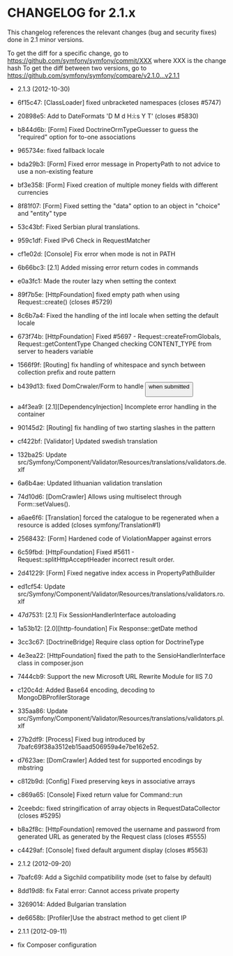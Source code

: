 CHANGELOG for 2.1.x
===================

This changelog references the relevant changes (bug and security fixes) done
in 2.1 minor versions.

To get the diff for a specific change, go to https://github.com/symfony/symfony/commit/XXX where XXX is the change hash
To get the diff between two versions, go to https://github.com/symfony/symfony/compare/v2.1.0...v2.1.1

* 2.1.3 (2012-10-30)

 * 6f15c47: [ClassLoader] fixed unbracketed namespaces (closes #5747)
 * 20898e5: Add to DateFormats 'D M d H:i:s Y T' (closes #5830)
 * b844d6b: [Form] Fixed DoctrineOrmTypeGuesser to guess the "required" option for to-one associations
 * 965734e: fixed fallback locale
 * bda29b3: [Form] Fixed error message in PropertyPath to not advice to use a non-existing feature
 * bf3e358: [Form] Fixed creation of multiple money fields with different currencies
 * 8f81f07: [Form] Fixed setting the "data" option to an object in "choice" and "entity" type
 * 53c43bf: Fixed Serbian plural translations.
 * 959c1df: Fixed IPv6 Check in RequestMatcher
 * cf1e02d: [Console] Fix error when mode is not in PATH
 * 6b66bc3: [2.1] Added missing error return codes in commands
 * e0a3fc1: Made the router lazy when setting the context
 * 89f7b5e: [HttpFoundation] fixed empty path when using Request::create() (closes #5729)
 * 8c6b7a4: Fixed the handling of the intl locale when setting the default locale
 * 673f74b: [HttpFoundation] Fixed #5697 - Request::createFromGlobals, Request::getContentType Changed checking CONTENT_TYPE from server to headers variable
 * 1566f9f: [Routing] fix handling of whitespace and synch between collection prefix and route pattern
 * b439d13: fixed DomCrwaler/Form to handle <button> when submitted
 * a4f3ea9: [2.1][DependencyInjection] Incomplete error handling in the container
 * 90145d2: [Routing] fix handling of two starting slashes in the pattern
 * cf422bf: [Validator] Updated swedish translation
 * 132ba25: Update src/Symfony/Component/Validator/Resources/translations/validators.de.xlf
 * 6a6b4ae: Updated lithuanian validation translation
 * 74d10d6: [DomCrawler] Allows using multiselect through Form::setValues().
 * a6ae6f6: [Translation] forced the catalogue to be regenerated when a resource is added (closes symfony/Translation#1)
 * 2568432: [Form] Hardened code of ViolationMapper against errors
 * 6c59fbd: [HttpFoundation] Fixed #5611 - Request::splitHttpAcceptHeader incorrect result order.
 * 2d41229: [Form] Fixed negative index access in PropertyPathBuilder
 * ed1cf54: Update src/Symfony/Component/Validator/Resources/translations/validators.ro.xlf
 * 47d7531: [2.1] Fix SessionHandlerInterface autoloading
 * 1a53b12: [2.0][http-foundation] Fix Response::getDate method
 * 3cc3c67: [DoctrineBridge] Require class option for DoctrineType
 * 4e3ea22: [HttpFoundation] fixed the path to the SensioHandlerInterface class in composer.json
 * 7444cb9: Support the new Microsoft URL Rewrite Module for IIS 7.0
 * c120c4d: Added Base64 encoding, decoding to MongoDBProfilerStorage
 * 335aa86: Update src/Symfony/Component/Validator/Resources/translations/validators.pl.xlf
 * 27b2df9: [Process] Fixed bug introduced by 7bafc69f38a3512eb15aad506959a4e7be162e52.
 * d7623ae: [DomCrawler] Added test for supported encodings by mbstring
 * c812b9d: [Config] Fixed preserving keys in associative arrays
 * c869a65: [Console] Fixed return value for Command::run
 * 2ceebdc: fixed stringification of array objects in RequestDataCollector (closes #5295)
 * b8a2f8c: [HttpFoundation] removed the username and password from generated URL as generated by the Request class (closes #5555)
 * c4429af: [Console] fixed default argument display (closes #5563)

* 2.1.2 (2012-09-20)

 * 7bafc69: Add a Sigchild compatibility mode (set to false by default)
 * 8dd19d8: fix Fatal error: Cannot access private property
 * 3269014: Added Bulgarian translation
 * de6658b: [Profiler]Use the abstract method to get client IP

* 2.1.1 (2012-09-11)

 * fix Composer configuration
